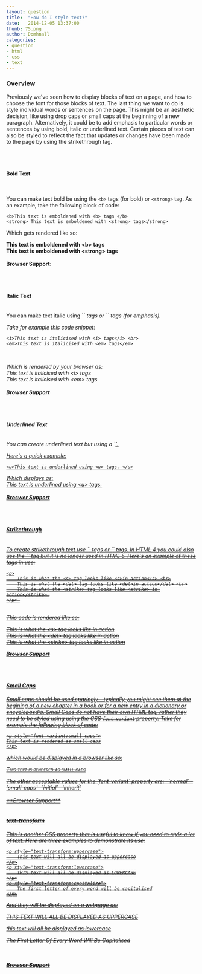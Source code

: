 ```yaml
---
layout: question
title:  "How do I style text?"
date:   2014-12-05 13:37:00
thumb: 75.png
author: Domhnall
categories:
- question
- html
- css
- text
---
```


### Overview

Previously we've seen how to display blocks of text on a page, and how to choose the font for those blocks of text. The last thing we want to do is style individual words or sentences on the page. This might be an aesthetic decision, like using drop caps or small caps at the beginning of a new paragraph. Alternatively, it could be to add emphasis to particular words or sentences by using bold, italic or underlined text. Certain pieces of text can also be styled to reflect the fact that updates or changes have been made to the page by using the strikethrough tag.
<!--more-->

<br><br>

#### Bold Text
<span class="fa-stack fa-lg">
  <i class="fa fa-square fa-stack-2x"></i>
  <i class="fa fa-bold fa-stack-1x fa-inverse"></i>
</span><br>

You can make text bold be using the `<b>` tags (for bold) or `<strong>` tag.
As an example, take the following block of code:
    
    <b>This text is emboldened with <b> tags </b>
    <strong> This text is emboldened with <strong> tags</strong>

Which gets rendered like so:<br>

<b> This text is emboldened with &lt;b&gt; tags </b> <br>
<strong> This text is emboldened with &lt;strong&gt; tags </strong>
<br><br>
**Browser Support**:

<br><br>

#### Italic Text
<span class="fa-stack fa-lg">
  <i class="fa fa-square fa-stack-2x"></i>
  <i class="fa fa-italic fa-stack-1x fa-inverse"></i>
</span><br>
You can make text italic using `<i>` tags or `<em>` tags (for emphasis).

Take for example this code snippet:
    
    <i>This text is italicised with <i> tags</i> <br>
    <em>This text is italicised with <em> tags</em>

<br>

Which is rendered by your browser as:<br>
<i> This text is italicised with &lt;i&gt; tags </i> <br>
<em> This text is italicised with &lt;em&gt; tags </em>
<br><br>
**Browser Support**

<br><br>

#### Underlined Text
<span class="fa-stack fa-lg">
  <i class="fa fa-square fa-stack-2x"></i>
  <i class="fa fa-underline fa-stack-1x fa-inverse"></i>
</span><br>
You can create underlined text but using a `<u>`.

Here's a quick example:

    <u>This text is underlined using <u> tags. </u>

Which displays as: <br>
<u>This text is underlined using &lt;u&gt; tags. </u>
<br><br>
**Broswer Support**

<br><br>

#### Strikethrough

<span class="fa-stack fa-lg">
  <i class="fa fa-square fa-stack-2x"></i>
  <i class="fa fa-strikethrough fa-stack-1x fa-inverse"></i>
</span><br>
To create strikethrough text use `<s>` tags or `<del>` tags. In HTML 4 you could also use the `<strike>` tag but it is no longer used in HTML 5. Here's an example of these tags in use:

    <p>
        This is what the <s> tag looks like <s>in action</s> <br>
        This is what the <del> tag looks like <del>in action</del> <br>
        This is what the <strike> tag looks like <strike> in action</strike> 
    </p> 
<br>
This code is rendered like so:
<p>
    This is what the &lt;s&gt; tag looks like <s>in action</s> <br>
    This is what the &lt;del&gt; tag looks like <del>in action</del> <br>
    This is what the &lt;strike&gt; tag looks like <strike> in action</strike> 
</p> 

**Browser Support**

<br><br>

#### Small Caps
Small caps should be used sparingly - typically you might see them at the begining of a new chapter in a book or for a new entry in a dictionary or encyclopaedia. Small Caps do not have their own HTML tag, rather they need to be styled using using the CSS `font-variant` property. Take for example the following block of code:
    
    <p style="font-variant:small-caps">
    This text is rendered as small caps
    </p>

which would be displayed in a browser like so:

<p style="font-variant:small-caps">
This text is rendered as small caps
</p>
The other acceptable values for the `font-variant` property are:
-`normal`
-`small-caps`
-`initial`
-`inherit`
<br><br>
**Browser Support**
<br><br>

#### text-transform

This is another CSS property that is useful to know if you need to style a lot of text. Here are three examples to demonstrate its use:

    <p style="text-transform:uppercase">
        This text will all be displayed as uppercase
    </p>
    <p style="text-transform:lowercase">
        THIS text will all be displayed as LOWERCASE
    </p>
    <p style="text-transform:capitalize">
        The first letter of every word will be capitalised
    </p>

And they will be displayed on a webpage as:

<p style="text-transform:uppercase">
    This text will all be displayed as uppercase
</p>
<p style="text-transform:lowercase">
    THIS text will all be displayed as LOWERCASE
</p>
<p style="text-transform:capitalize">
    The first letter of every word will be capitalised
</p>

<br><br>
**Browser Support**
